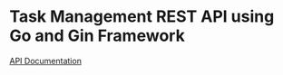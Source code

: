# Task Management REST API using Go and Gin Framework
[API Documentation](https://documenter.getpostman.com/view/33664366/2sB34ijKPv)